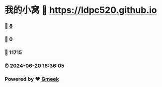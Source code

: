 # 我的小窝 :link: https://ldpc520.github.io 
### :page_facing_up: [8](https://ldpc520.github.io/tag.html) 
### :speech_balloon: 0 
### :hibiscus: 11715 
### :alarm_clock: 2024-06-20 18:36:05 
### Powered by :heart: [Gmeek](https://github.com/Meekdai/Gmeek)

